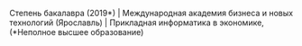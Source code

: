 Степень бакалавра (2019*) | Международная академия бизнеса и новых технологий (Ярославль) | Прикладная информатика в экономике, (*Неполное высшее образование)
